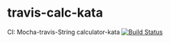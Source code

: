 travis-calc-kata
================

CI: Mocha-travis-String calculator-kata
[![Build Status](https://travis-ci.org/skush/travis-calc-kata.png?branch=master)](https://travis-ci.org/skush/travis-calc-kata)